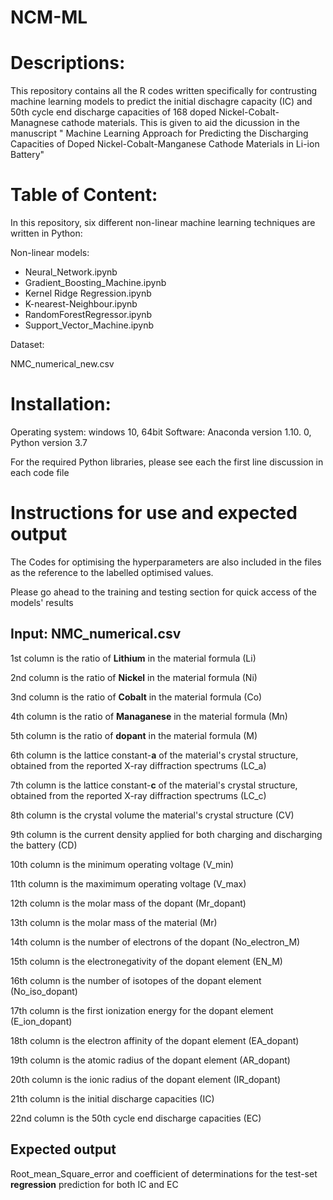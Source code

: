 # NCM-ML

# Descriptions: 
This repository contains all the R codes written specifically for contrusting  machine learning models to predict the initial dischagre capacity (IC) and 50th cycle end discharge capacities of 168 doped Nickel-Cobalt-Managnese cathode materials. This is given to aid the dicussion in the manuscript " Machine Learning Approach for Predicting the Discharging Capacities of Doped Nickel-Cobalt-Manganese Cathode Materials in Li-ion Battery"

# Table of Content:
In this repository, six different non-linear machine learning techniques are written in Python:

Non-linear models:

- Neural_Network.ipynb
- Gradient_Boosting_Machine.ipynb
- Kernel Ridge Regression.ipynb
- K-nearest-Neighbour.ipynb
- RandomForestRegressor.ipynb
- Support_Vector_Machine.ipynb

Dataset:

NMC_numerical_new.csv

# Installation:

Operating system: windows 10, 64bit Software: Anaconda version 1.10. 0, Python version 3.7

For the required Python libraries, please see each the first line discussion in each code file


# Instructions for use and expected output

The Codes for optimising the hyperparameters are also included in the files as the reference to the labelled optimised values.

Please go ahead to the training and testing section for quick access of the models' results

## Input: NMC_numerical.csv

1st column is the ratio of **Lithium** in the material formula (Li)

2nd column is the ratio of **Nickel** in the material formula (Ni)

3nd column is the ratio of **Cobalt** in the material formula (Co)

4th column is the ratio of **Managanese** in the material formula (Mn)

5th column is the ratio of **dopant** in the material formula (M)

6th column is the lattice constant-**a** of the material's crystal structure, obtained from the reported X-ray diffraction spectrums (LC_a)

7th column is the lattice constant-**c** of the material's crystal structure, obtained from the reported X-ray diffraction spectrums (LC_c)

8th column is the crystal volume the material's crystal structure (CV)

9th column is the current density applied for both charging and discharging the battery (CD)

10th column is the minimum operating voltage (V_min)

11th column is the maximimum operating voltage (V_max)

12th column is the molar mass of the dopant (Mr_dopant)

13th column is the molar mass of the material (Mr)

14th column is the number of electrons of the dopant (No_electron_M)

15th column is the electronegativity of the dopant element (EN_M)

16th column is the number of isotopes of the dopant element (No_iso_dopant)

17th column is the first ionization energy for the dopant element (E_ion_dopant)

18th column is the electron affinity of the dopant element (EA_dopant)

19th column is the atomic radius of the dopant element (AR_dopant)

20th column is the ionic radius of the dopant element (IR_dopant)

21th column is the initial discharge capacities (IC)

22nd column is the 50th cycle end discharge capacities (EC)



## Expected output
Root_mean_Square_error and coefficient of determinations for the test-set **regression** prediction for both IC and EC


